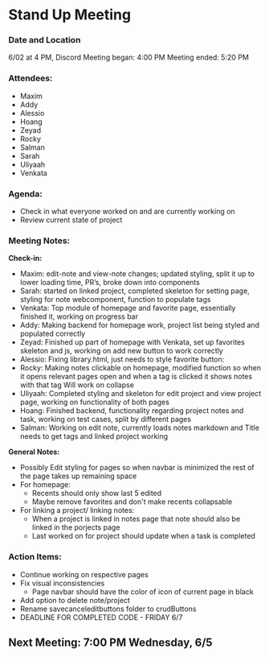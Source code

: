 # Stand Up Meeting
### Date and Location
6/02 at 4 PM, Discord
Meeting began: 4:00 PM
Meeting ended: 5:20 PM

### Attendees:
- Maxim
- Addy
- Alessio
- Hoang
- Zeyad
- Rocky
- Salman
- Sarah
- Uliyaah
- Venkata

### Agenda:
- Check in what everyone worked on and are currently working on
- Review current state of project

### Meeting Notes:
**Check-in:**
- Maxim: edit-note and view-note changes; updated styling, split it up to lower loading time, PR’s, broke down into components
- Sarah: started on linked project, completed skeleton for setting page, styling for note webcomponent, function to populate tags
- Venkata: Top module of homepage and favorite page, essentially finished it, working on progress bar
- Addy: Making backend for homepage work, project list being styled and populated correctly
- Zeyad: Finished up part of homepage with Venkata, set up favorites skeleton and js, working on add new button to work correctly
- Alessio: Fixing library.html, just needs to style favorite button:
- Rocky: Making notes clickable on homepage, modified function so when it opens relevant pages open and when a tag is clicked it shows notes with that tag
Will work on collapse
- Uliyaah: Completed styling and skeleton for edit project and view project page, working on functionality of both pages
- Hoang: Finished backend, functionality regarding project notes and task, working on test cases, split by different pages
- Salman: Working on edit note, currently loads notes markdown and Title
needs to get tags and linked project working

**General Notes:**
- Possibly Edit styling for pages so when navbar is minimized the rest of the page takes up remaining space
- For homepage:
  - Recents should only show last 5 edited
  - Maybe remove favorites and don't make recents collapsable
- For linking a project/ linking notes:
  - When a project is linked in notes page that note should also be linked in the porjects page
  - Last worked on for project should update when a task is completed

### Action Items:
- Continue working on respective pages
- Fix visual inconsistencies
  - Page navbar should have the color of icon of current page in black
- Add option to delete note/project
- Rename savecanceleditbuttons folder to crudButtons
- DEADLINE FOR COMPLETED CODE - FRIDAY 6/7
  
## Next Meeting: 7:00 PM Wednesday, 6/5
